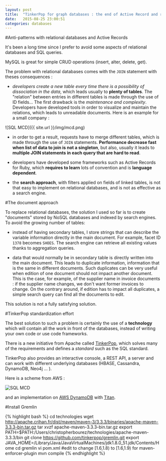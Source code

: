 ```yaml
---
layout: post
title:  "TinkerPop for graph databases : the end of Active Record and relational databases"
date:   2015-08-25 23:00:51
categories: databases
---
```


#Anti-patterns with relational databases and Active Records

It's been a long time since I prefer to avoid some aspects of relational databases and SQL queries.

MySQL is great for simple CRUD operations (insert, alter, delete, get).

The problem with relational databases comes with the `JOIN` statement with theses consequences :

- *developers create a new table every time there is a possibility of dissociation in the data*, which leads usually to **plenty of tables**. The "relation" between entries in different tables is made through the use of ID fields... The first drawback is the *maintenance and complexity*. Developers have developed tools in order to visualize and maintain the relations, which leads to unreadable documents. Here is an example for a small company :

![SQL MCD]({{ site.url }}/img/mcd.png)

- in order to get a result, requests have to merge different tables, which is made through the use of `JOIN` statements. **Performance decrease fast when list of data to join is not a singleton**, but also, usually it leads to **multiple JOIN statements in each query that are hard to read**.

- developers have developed some frameworks such as Active Records for Ruby, which **requires to learn** lots of convention and is **language dependent**.

- the **search approach**, with filters applied on fields of linked tables, is not that easy to implement on relational databases, and is not as effective as a search engine.

#The document approach

To replace relational databases, the solution I used so far is to create "documents" stored by NoSQL databases and indexed by search engines. To avoid the growing number of tables:

- instead of having secondary tables, I store strings that can describe the variable information directly in the main document. For example, facet ID `1378` becomes `SHOES`. The search engine can retrieve all existing values thanks to aggregation queries.

- data that would normally be in secondary table is directly written into the main document. This leads to duplicate information, information that is the same in different documents. Such duplicates can be very useful when edition of one document should not impact another document. This is the case, for example, of the supplier name in invoice documents : if the supplier name changes, we don't want former invoices to change. On the contrary around, if edition has to impact all duplicates, a simple search query can find all the documents to edit.

This solution is not a fully satisfying solution.

#TinkerPop standardization effort

The best solution to such a problem is certainly the use of a **technology** which will contain all the work in front of the databases, instead of writing your own code or use code frameworks.

There is a new initiative from Apache called [TinkerPop](http://tinkerpop.incubator.apache.org/docs/3.0.0-incubating/), which solves many of the requirements and defines a *standard* such as the SQL standard.

TinkerPop also provides an interactive console, a REST API, a server and can work with different underlying databases (HBASE, Cassandra, DynamoDB, Neo4j ... ).

Here is a scheme from AWS :

![SQL MCD](https://media.amazonwebservices.com/blog/2015/gr_the_parts_3.png)

and an implementation on [AWS DynamoDB](https://aws.amazon.com/fr/blogs/aws/new-store-and-process-graph-data-using-the-dynamodb-storage-backend-for-titan/) with [Titan](http://thinkaurelius.github.io/titan/).

#Install Gremlin

{% highlight bash %}
cd technologies
wget http://apache.crihan.fr/dist/maven/maven-3/3.3.3/binaries/apache-maven-3.3.3-bin.tar.gz
tar xvzf apache-maven-3.3.3-bin.tar.gz
export PATH=$PATH:/Users/christopherbourez/technologies/apache-maven-3.3.3/bin
git clone https://github.com/tinkerpop/gremlin.git
export JAVA_HOME=/Library/Java/JavaVirtualMachines/jdk1.8.0_51.jdk/Contents/Home
cd gremlin
vi pom.xml #edit to change [1.6,1.8) to [1.6,1.9) for maven-enforcer-plugin
mvn compile
{% endhighlight %}
